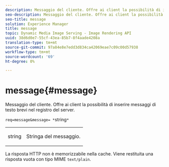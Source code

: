 ```yaml
---
description: Messaggio del cliente. Offre ai client la possibilità di inserire messaggi di testo brevi nel registro del server.
seo-description: Messaggio del cliente. Offre ai client la possibilità di inserire messaggi di testo brevi nel registro del server.
seo-title: message
solution: Experience Manager
title: message
topic: Dynamic Media Image Serving - Image Rendering API
uuid: 38d6d0e7-55cf-43ea-85b7-8f4aade4208a
translation-type: tm+mt
source-git-commit: 97a84e8e7edd3d834ca42069eae7c09c00d57938
workflow-type: tm+mt
source-wordcount: '69'
ht-degree: 0%

---
```



# message{#message}

Messaggio del cliente. Offre ai client la possibilità di inserire messaggi di testo brevi nel registro del server.

`req=message&message= *`string`*`

<table id="simpletable_9AF29AA336C4447BBC2FD4A7D43ED91B"> 
 <tr class="strow"> 
  <td class="stentry"> <p><span class="varname"> string</span> </p> </td> 
  <td class="stentry"> <p>Stringa del messaggio. </p></td> 
 </tr> 
</table>

La risposta HTTP non è memorizzabile nella cache. Viene restituita una risposta vuota con tipo MIME `text/plain`.
